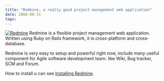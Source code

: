 ```yaml
---
title: "Redmine, a really good project management web application"
date: 2008-08-31
tags:
---
```


<a href="http://www.redmine.org/" target="_blank"><img src="http://www.redmine.org/attachments/717" alt="Redmine" /></a>
Redmine is a flexible project management web application. Written using Ruby on Rails framework, it is cross-platform and cross-database.

Redmine is very easy to setup and powerful right now, include many useful component for Agile software development team. like Wiki, Bug tracker, SCM and Forum.

How to install u can see <a href="http://www.redmine.org/wiki/redmine/RedmineInstall" target="_blank">Installing Redmine</a>.
